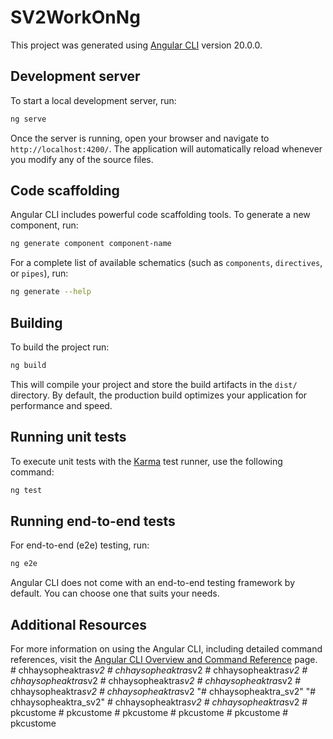 # SV2WorkOnNg

This project was generated using [Angular CLI](https://github.com/angular/angular-cli) version 20.0.0.

## Development server

To start a local development server, run:

```bash
ng serve
```

Once the server is running, open your browser and navigate to `http://localhost:4200/`. The application will automatically reload whenever you modify any of the source files.

## Code scaffolding

Angular CLI includes powerful code scaffolding tools. To generate a new component, run:

```bash
ng generate component component-name
```

For a complete list of available schematics (such as `components`, `directives`, or `pipes`), run:

```bash
ng generate --help
```

## Building

To build the project run:

```bash
ng build
```

This will compile your project and store the build artifacts in the `dist/` directory. By default, the production build optimizes your application for performance and speed.

## Running unit tests

To execute unit tests with the [Karma](https://karma-runner.github.io) test runner, use the following command:

```bash
ng test
```

## Running end-to-end tests

For end-to-end (e2e) testing, run:

```bash
ng e2e
```

Angular CLI does not come with an end-to-end testing framework by default. You can choose one that suits your needs.

## Additional Resources

For more information on using the Angular CLI, including detailed command references, visit the [Angular CLI Overview and Command Reference](https://angular.dev/tools/cli) page.
#   c h h a y s o p h e a k t r a _ s v 2  
 #   c h h a y s o p h e a k t r a _ s v 2  
 #   c h h a y s o p h e a k t r a _ s v 2  
 #   c h h a y s o p h e a k t r a _ s v 2  
 #   c h h a y s o p h e a k t r a _ s v 2  
 #   c h h a y s o p h e a k t r a _ s v 2  
 #   c h h a y s o p h e a k t r a _ s v 2  
 #   c h h a y s o p h e a k t r a _ s v 2  
 "# chhaysopheaktra_sv2" 
"# chhaysopheaktra_sv2" 
#   c h h a y s o p h e a k t r a _ s v 2  
 #   c h h a y s o p h e a k t r a _ s v 2  
 #   p k c u s t o m e  
 #   p k c u s t o m e  
 #   p k c u s t o m e  
 #   p k c u s t o m e  
 #   p k c u s t o m e  
 #   p k c u s t o m e  
 
